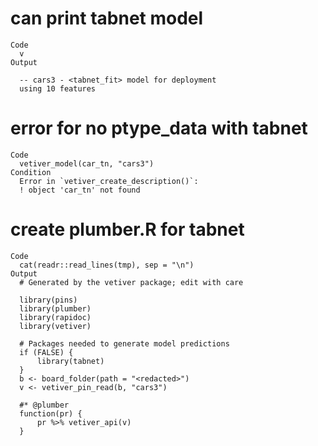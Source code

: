 # can print tabnet model

    Code
      v
    Output
      
      -- cars3 - <tabnet_fit> model for deployment 
      using 10 features

# error for no ptype_data with tabnet

    Code
      vetiver_model(car_tn, "cars3")
    Condition
      Error in `vetiver_create_description()`:
      ! object 'car_tn' not found

# create plumber.R for tabnet

    Code
      cat(readr::read_lines(tmp), sep = "\n")
    Output
      # Generated by the vetiver package; edit with care
      
      library(pins)
      library(plumber)
      library(rapidoc)
      library(vetiver)
      
      # Packages needed to generate model predictions
      if (FALSE) {
          library(tabnet)
      }
      b <- board_folder(path = "<redacted>")
      v <- vetiver_pin_read(b, "cars3")
      
      #* @plumber
      function(pr) {
          pr %>% vetiver_api(v)
      }

